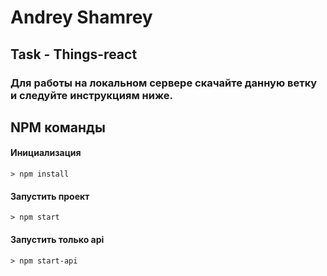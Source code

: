 # Andrey Shamrey

## Task - Things-react

### Для работы на локальном сервере скачайте данную ветку и следуйте инструкциям ниже.

## NPM команды

#### Инициализация
`> npm install`

#### Запустить проект
`> npm start`

#### Запустить только api
`> npm start-api`
